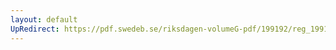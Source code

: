 ```yaml
---
layout: default
UpRedirect: https://pdf.swedeb.se/riksdagen-volumeG-pdf/199192/reg_199192/reg_199192_0567.pdf
---
```

